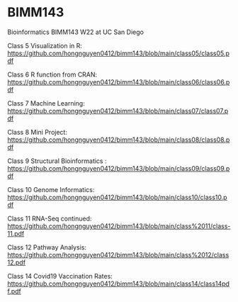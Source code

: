 # BIMM143
Bioinformatics BIMM143 W22 at UC San Diego

Class 5 Visualization in R: https://github.com/hongnguyen0412/bimm143/blob/main/class05/class05.pdf

Class 6 R function from CRAN: https://github.com/hongnguyen0412/bimm143/blob/main/class06/class06.pdf

Class 7 Machine Learning: https://github.com/hongnguyen0412/bimm143/blob/main/class07/class07.pdf

Class 8 Mini Project: https://github.com/hongnguyen0412/bimm143/blob/main/class08/class08.pdf

Class 9 Structural Bioinformatics : https://github.com/hongnguyen0412/bimm143/blob/main/class09/class09.pdf

Class 10 Genome Informatics: https://github.com/hongnguyen0412/bimm143/blob/main/class10/class10.pdf

Class 11 RNA-Seq continued: https://github.com/hongnguyen0412/bimm143/blob/main/class%2011/class-11.pdf

Class 12 Pathway Analysis: https://github.com/hongnguyen0412/bimm143/blob/main/class%2012/class12.pdf

Class 14 Covid19 Vaccination Rates: https://github.com/hongnguyen0412/bimm143/blob/main/class14/class14pdf.pdf
